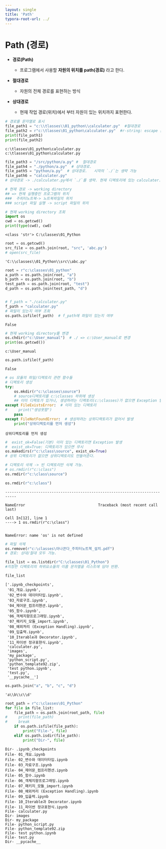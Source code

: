 ```yaml
---
layout: single
title: 'Path'
typora-root-url: ../
---
```


# Path (경로)

- **경로(Path)**
    - 프로그램에서 사용할 **자원의 위치를 path(경로)** 라고 한다.
    
- **절대경로**
    - 자원의 전체 경로를 표현하는 방식
- **상대경로**
    - 현재 작업 경로(위치)에서 부터 자원이 있는 위치까지 표현한다.


```python
# 경로를 문자열로 표시
file_path1 = "c:\\tlasses\\01_python\\calculater.py"  #절대경로
file_path2 = r"c:\tlasses\01_python\calculater.py"  #r-string: escape 문자 처리를 안함.
print(file_path1)
print(file_path2)
```

    c:\tlasses\01_python\calculater.py
    c:\tlasses\01_python\calculater.py



```python
file_path3 = "/src/python/a.py" #  절대경로
file_path4 = "./python/a.py"  # 상대경로. 
file_path5 = "python/a.py"  # 상대경로.   시작의 `./`는 생략 가능
file_path6 = "calculater.py" 
# 상대경로 -> ./calculater.py에서 `./`를 생략. 현재 디렉토리에 있는 calculater.py
```


```python
# 현재 경로 -> working directory
## => 현재 실행중인 프로그램의 위치
###  주피터노트북-> 노트북파일의 위치
### script 파일 실행 -> script 파일의 위치
```


```python
# 현재 working directory 조회
import os
cwd = os.getcwd()
print(type(cwd), cwd)
```

    <class 'str'> C:\classes\01_Python



```python
root = os.getcwd()
src_file = os.path.join(root, "src", 'abc.py')
# open(src_file)
```




    'C:\\classes\\01_Python\\src\\abc.py'




```python
root = r"c:\classes\01_python"
a_path = os.path.join(root, "a")
b_path = os.path.join(root, "b")
test_path = os.path.join(root, "test")
d_path = os.path.join(test_path, "d")
```


```python

```


```python
# f_path = "./calculater.py"
f_path = "calculater.py"
# 파일이 있는지 여부 조회
os.path.isfile(f_path)  # f_path에 파일이 있는지 여부
```




    False




```python
# 현재 working directory를 변경
os.chdir(r"c:\User_manual")  # ./ => c:\User_manual로 변경
print(os.getcwd())
```

    c:\User_manual



```python
os.path.isfile(f_path)
```




    False




```python
# os 모듈의 파일/디렉토리 관련 함수들
# 디렉토리 생성
try:
    os.mkdir(r"c:\classes\source") 
    # source디렉토리를 c:\classes 하위에 생성
    ## 이미 디렉토가 있거나, 생성하려는 디렉토리(c:\classes)가 없으면 Exception 발생.
except FileExistsError:  # 이미 있는 디렉토리
#     print("생성못함")
    pass
except FileNotFoundError:  # 생성하려는 상위디렉토리가 없어서 발생
    print("상위디렉토리를 먼저 생성")
```

    상위디렉토리를 먼저 생성



```python
#  exist_ok=False(기본) 이미 있는 디렉토리면 Exception 발생
#  exist_ok=True: 디렉토리가 있으면 무시
os.makedirs(r"c:\class\source", exist_ok=True)
# 상위 디렉토리가 없으면 상위디렉토리도 만들어준다.
```


```python
# 디렉토리 삭제 -> 빈 디렉토리만 삭제 가능.
# os.rmdir(r"c:\class")
os.rmdir(r"c:\class\source")
```


```python
os.rmdir(r"c:\class")
```


    ---------------------------------------------------------------------------
    
    NameError                                 Traceback (most recent call last)
    
    Cell In[12], line 1
    ----> 1 os.rmdir(r"c:\class")


    NameError: name 'os' is not defined



```python
# 파일 삭제
os.remove(r"c:\classes\아나콘다_주피터노트북_설치.pdf")
# 경로: 상대/절대 모두 가능.
```


```python
file_list = os.listdir(r"C:\classes\01_Python") 
#지정한 디렉토리의 하위요소들의 이름 문자열을 리스트에 담아 반환.
```


```python
file_list
```




    ['.ipynb_checkpoints',
     '01_개요.ipynb',
     '02_변수와 데이터타입.ipynb',
     '03_자료구조.ipynb',
     '04_제어문_컴프리헨션.ipynb',
     '05_함수.ipynb',
     '06_객체지향프로그래밍.ipynb',
     '07_패키지_모듈_import.ipynb',
     '08_예외처리 (Exception Handling).ipynb',
     '09_입출력.ipynb',
     '10_Iterable과 Decorator.ipynb',
     '11_파이썬 정규표현식.ipynb',
     'calculater.py',
     'images',
     'my_package',
     'python_script.py',
     'python_template92.zip',
     'test python.ipynb',
     'test.py',
     '__pycache__']




```python
os.path.join("a", "b", "c", "d")
```




    'a\\b\\c\\d'




```python
root_path = r"c:\classes\01_Python"
for file in file_list:
    file_path = os.path.join(root_path, file)
#     print(file_path)
#     break
    if os.path.isfile(file_path):
        print("File-", file)
    elif os.path.isdir(file_path):
        print("Dir-", file)
```

    Dir- .ipynb_checkpoints
    File- 01_개요.ipynb
    File- 02_변수와 데이터타입.ipynb
    File- 03_자료구조.ipynb
    File- 04_제어문_컴프리헨션.ipynb
    File- 05_함수.ipynb
    File- 06_객체지향프로그래밍.ipynb
    File- 07_패키지_모듈_import.ipynb
    File- 08_예외처리 (Exception Handling).ipynb
    File- 09_입출력.ipynb
    File- 10_Iterable과 Decorator.ipynb
    File- 11_파이썬 정규표현식.ipynb
    File- calculater.py
    Dir- images
    Dir- my_package
    File- python_script.py
    File- python_template92.zip
    File- test python.ipynb
    File- test.py
    Dir- __pycache__
